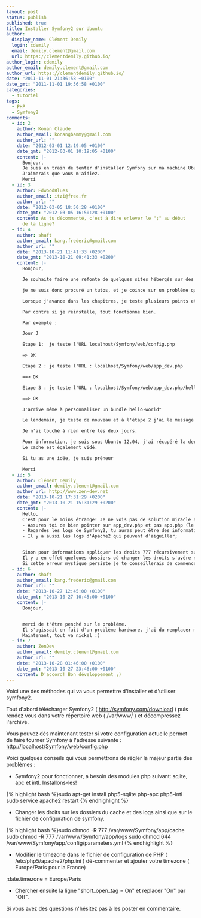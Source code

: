 ```yaml
---
layout: post
status: publish
published: true
title: Installer Symfony2 sur Ubuntu
author:
  display_name: Clément Demily
  login: cdemily
  email: demily.clement@gmail.com
  url: https://clementdemily.github.io/
author_login: cdemily
author_email: demily.clement@gmail.com
author_url: https://clementdemily.github.io/
date: "2011-11-01 21:36:58 +0100"
date_gmt: "2011-11-01 19:36:58 +0100"
categories:
  - tutoriel
tags:
  - PHP
  - Symfony2
comments:
  - id: 2
    author: Konan Claude
    author_email: konangbammy@gmail.com
    author_url: ""
    date: "2012-03-01 12:19:05 +0100"
    date_gmt: "2012-03-01 10:19:05 +0100"
    content: |-
      Bonjour,
      Je suis en train de tenter d'installer Symfony sur ma machine Ubuntu, mais je change "Date.timezone = Europe/Paris", mais lorsque je lance pour tester la configuration on me demande toujours de changer Date.timezone alors que je l'ai déja fait.
      J'aimerais que vous m'aidiez.
      Merci
  - id: 3
    author: EdwoodBlues
    author_email: itzi@free.fr
    author_url: ""
    date: "2012-03-05 18:50:28 +0100"
    date_gmt: "2012-03-05 16:50:28 +0100"
    content: As tu décommenté, c'est à dire enlever le ";" au début
      de la ligne?
  - id: 4
    author: shaft
    author_email: kang.frederic@gmail.com
    author_url: ""
    date: "2013-10-21 11:41:33 +0200"
    date_gmt: "2013-10-21 09:41:33 +0200"
    content: |-
      Bonjour,

      Je souhaite faire une refonte de quelques sites hébergés sur des mutualisé vers symfony2.

      je me suis donc procuré un tutos, et je coince sur un problème qui m'inquiète :

      Lorsque j'avance dans les chapitres, je teste plusieurs points et ca marche. Si je redémarre, je reviens et pouf, rien ne marche plus !

      Par contre si je réinstalle, tout fonctionne bien.

      Par exemple :

      Jour J

      Etape 1:  je teste l'URL localhost/Symfony/web/config.php

      => OK

      Etape 2 : je teste l'URL : localhost/Symfony/web/app_dev.php

      ==> OK

      Etape 3 : je teste l'URL : localhost/Symfony/web/app_dev.php/hello/winzou

      ==> OK

      J'arrive même à personnaliser un bundle hello-world"

      Le lendemain, je teste de nouveau et à l'étape 2 j'ai le message d'erreur :"Adresse introuvable"

      Je n'ai touché à rien entre les deux jours.

      Pour information, je suis sous Ubuntu 12.04, j'ai récupéré la dernière version officielle de Symfony  et lorsque j'ai copié le dossier Symfony dans var/www/, j'ai appliqué les droits 777 à toute l'arborescence.
      Le cache est également vidé.

      Si tu as une idée, je suis préneur

      Merci
  - id: 5
    author: Clément Demily
    author_email: demily.clement@gmail.com
    author_url: http://www.zen-dev.net
    date: "2013-10-21 17:31:29 +0200"
    date_gmt: "2013-10-21 15:31:29 +0200"
    content: |-
      Hello,
      C'est pour le moins étrange! Je ne vois pas de solution miracle alors on va juste voir quelques points ensemble:
      - Assures toi de bien pointer sur app_dev.php et pas app.php (le deuxième n'affiche pas les erreurs);
      - Regardes les logs de Symfony2, tu auras peut être des informations complémentaires qui te mettrons sur la piste;
      - Il y a aussi les logs d'Apache2 qui peuvent d'aiguiller;


      Sinon pour informations appliquer les droits 777 récursivement sur l'arborescence ce n'est pas ce qui a de plus propre;
      Il y a en effet quelques dossiers où changer les droits s'avère nécessaire (app/logs; app/cache et certains assets que tu trouves dans le dossier web), néanmoins je ne pense pas que ça soit la cause de ton problème;
      Si cette erreur mystique persiste je te conseillerais de commencer un projet vierge.
  - id: 6
    author: shaft
    author_email: kang.frederic@gmail.com
    author_url: ""
    date: "2013-10-27 12:45:00 +0100"
    date_gmt: "2013-10-27 10:45:00 +0100"
    content: |-
      Bonjour,


      merci de t'être penché sur le problème.
      Il s'agissait en fait d'un problème hardware. j'ai du remplacer mon DD pour que ca puisse marcher.
      Maintenant, tout va nickel :)
  - id: 7
    author: ZenDev
    author_email: demily.clement@gmail.com
    author_url: ""
    date: "2013-10-28 01:46:00 +0100"
    date_gmt: "2013-10-27 23:46:00 +0100"
    content: D'accord! Bon développement ;)
---
```


Voici une des méthodes qui va vous permettre d'installer et d'utiliser symfony2.

Tout d'abord télécharger Symfony2 ( <a title="Symfony2 Download" href="http://symfony.com/download">http://symfony.com/download</a> ) puis rendez vous dans votre répertoire web ( /var/www/ ) et décompressez l'archive.

Vous pouvez dès maintenant tester si votre configuration actuelle permet de faire tourner Symfony à l'adresse suivante : <a href="http://localhost/Symfony/web/config.php">http://localhost/Symfony/web/config.php</a>

Voici quelques conseils qui vous permettrons de régler la majeur partie des problèmes :

- Symfony2 pour fonctionner, a besoin des modules php suivant: sqlite, apc et intl. Installons-les!

{% highlight bash %}sudo apt-get install php5-sqlite php-apc php5-intl
sudo service apache2 restart
{% endhighlight %}

- Changer les droits sur les dossiers du cache et des logs ainsi que sur le fichier de configuration de symfony.

{% highlight bash %}sudo chmod -R 777 /var/www/Symfony/app/cache
sudo chmod -R 777 /var/www/Symfony/app/logs
sudo chmod 644 /var/www/Symfony/app/config/parameters.yml
{% endhighlight %}

- Modifier le timezone dans le fichier de configuration de PHP ( /etc/php5/apache2/php.ini ) dé-commenter et ajouter votre timezone ( Europe/Paris pour la France)

;date.timezone = Europe/Paris

- Chercher ensuite la ligne "short_open_tag = On" et replacer "On" par "Off".

Si vous avez des questions n'hésitez pas à les poster en commentaire.
